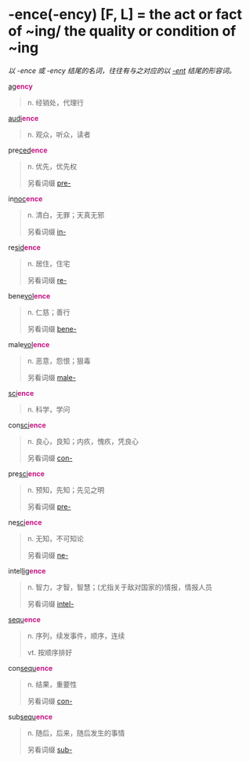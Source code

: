 # -ence(-ency) [F, L] = the act or fact of ~ing/ the quality or condition of ~ing

*以 -ence 或 -ency 结尾的名词，往往有与之对应的以 [-ent](-ent.md) 结尾的形容词。*

[ag](_ag_.md)<b style="color: #C71585;">ency</b>
> n. 经销处，代理行

[audi](_aud_.md)<b style="color: #C71585;">ence</b>
> n. 观众，听众，读者

pre[ced](_ced_.md)<b style="color: #C71585;">ence</b>
> n. 优先，优先权
>
> 另看词缀 [pre-](pre-.md)

in[noc](_noc_.md)<b style="color: #C71585;">ence</b>
> n. 清白，无罪；天真无邪
>
> 另看词缀 [in-](in-.1.md)

re[sid](_sid_.md)<b style="color: #C71585;">ence</b>
> n. 居住，住宅
>
> 另看词缀 [re-](re-.md)

bene[vol](_vol_.md)<b style="color: #C71585;">ence</b>
> n. 仁慈；善行
>
> 另看词缀 [bene-](bene-.md)

male[vol](_vol_.md)<b style="color: #C71585;">ence</b>
> n. 恶意，怨恨；狠毒
>
> 另看词缀 [male-](mal-.md)

[sci](_sci_.md)<b style="color: #C71585;">ence</b>
> n. 科学，学问

con[sci](_sci_.md)<b style="color: #C71585;">ence</b>
> n. 良心，良知；内疚，愧疚，凭良心
>
> 另看词缀 [con-](com-.md)

pre[sci](_sci_.md)<b style="color: #C71585;">ence</b>
> n. 预知，先知；先见之明
>
> 另看词缀 [pre-](pre-.md)

ne[sci](_sci_.md)<b style="color: #C71585;">ence</b>
> n. 无知，不可知论
>
> 另看词缀 [ne-](ne-.md)

intel[lig](_lect_.md)<b style="color: #C71585;">ence</b>
> n. 智力，才智，智慧；(尤指关于敌对国家的)情报，情报人员
>
> 另看词缀 [intel-](inter-.md)

[sequ](_sequ_.md)<b style="color: #C71585;">ence</b>
> n. 序列，续发事件，顺序，连续
>
> vt. 按顺序排好

con[sequ](_sequ_.md)<b style="color: #C71585;">ence</b>
> n. 结果，重要性
>
> 另看词缀 [con-](com-.md)

sub[sequ](_sequ_.md)<b style="color: #C71585;">ence</b>
> n. 随后，后来，随后发生的事情
>
> 另看词缀 [sub-](sub-.md)